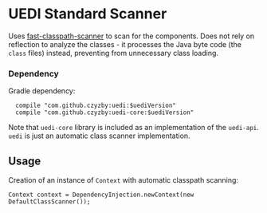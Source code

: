 # UEDI Standard Scanner

Uses [fast-classpath-scanner](https://github.com/lukehutch/fast-classpath-scanner) to scan for the components. Does not rely on reflection to analyze the classes - it processes the Java byte code (the `class` files) instead, preventing from unnecessary class loading.

### Dependency

Gradle dependency:
```
  compile "com.github.czyzby:uedi:$uediVersion"
  compile "com.github.czyzby:uedi-core:$uediVersion"
```

Note that `uedi-core` library is included as an implementation of the `uedi-api`. `uedi` is just an automatic class scanner implementation.

## Usage

Creation of an instance of `Context` with automatic classpath scanning:

```
Context context = DependencyInjection.newContext(new DefaultClassScanner());
```
